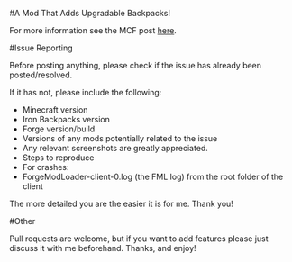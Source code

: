 #A Mod That Adds Upgradable Backpacks!

For more information see the MCF post [here](http://www.minecraftforum.net/forums/mapping-and-modding/minecraft-mods/2331340-iron-backpacks).

#Issue Reporting

Before posting anything, please check if the issue has already been posted/resolved.

If it has not, please include the following:

* Minecraft version
* Iron Backpacks version
* Forge version/build
* Versions of any mods potentially related to the issue
* Any relevant screenshots are greatly appreciated.
* Steps to reproduce
* For crashes:
 * ForgeModLoader-client-0.log (the FML log) from the root folder of the client

The more detailed you are the easier it is for me. Thank you!

#Other

Pull requests are welcome, but if you want to add features please just discuss it with me beforehand. Thanks, and enjoy!



